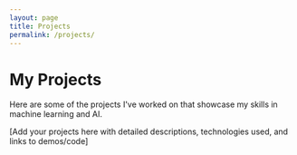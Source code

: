 ```yaml
---
layout: page
title: Projects
permalink: /projects/
---
```


# My Projects

Here are some of the projects I've worked on that showcase my skills in machine learning and AI.

[Add your projects here with detailed descriptions, technologies used, and links to demos/code]
